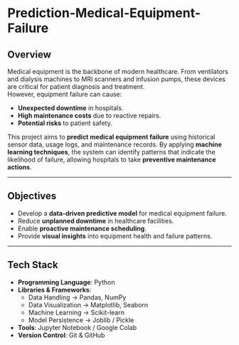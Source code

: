 # Prediction-Medical-Equipment-Failure
## Overview
Medical equipment is the backbone of modern healthcare. From ventilators and dialysis machines to MRI scanners and infusion pumps, these devices are critical for patient diagnosis and treatment.  
However, equipment failure can cause:
- **Unexpected downtime** in hospitals.
- **High maintenance costs** due to reactive repairs.
- **Potential risks** to patient safety.

This project aims to **predict medical equipment failure** using historical sensor data, usage logs, and maintenance records. By applying **machine learning techniques**, the system can identify patterns that indicate the likelihood of failure, allowing hospitals to take **preventive maintenance actions**.

---

## Objectives
- Develop a **data-driven predictive model** for medical equipment failure.  
- Reduce **unplanned downtime** in healthcare facilities.  
- Enable **proactive maintenance scheduling**.  
- Provide **visual insights** into equipment health and failure patterns.  

---

## Tech Stack
- **Programming Language**: Python  
- **Libraries & Frameworks**:
  - Data Handling → Pandas, NumPy  
  - Data Visualization → Matplotlib, Seaborn  
  - Machine Learning → Scikit-learn  
  - Model Persistence → Joblib / Pickle  
- **Tools**: Jupyter Notebook / Google Colab  
- **Version Control**: Git & GitHub  
